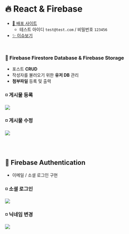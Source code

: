 # 🔥 React & Firebase

- [🔗 배포 사이트](https://6suk.github.io/learn-firebase/)
  - 테스트 아이디 `test@test.com` / 비밀번호 `123456`
- [✨ 이슈보기](https://github.com/6suk/learn_firebase/issues?q=is%3Aissue+is%3Aall)

<br>

### 🛒 Firebase Firestore Database & Firebase Storage

- 포스트 **CRUD**
- 작성자를 불러오기 위한 **유저 DB** 관리
- **첨부파일** 등록 및 출력

### ◽ 게시물 등록

<img src = 'https://github.com/6suk/learn_firebase/assets/110910042/daf02c01-48e5-44e8-a291-5c26f7e70960'>

<br>

### ◽ 게시물 수정

<img src = 'https://github.com/6suk/learn_firebase/assets/110910042/286d4442-1709-4111-bc3b-8595d910cdd7'>

<br><br>

## 🚪 Firebase Authentication

- 이메일 / 소셜 로그인 구현

### ◽ 소셜 로그인

<img src = 'https://github.com/6suk/learn_firebase/assets/110910042/b20e5060-f80e-4195-a070-185be6fd3853'>

<br>

### ◽ 닉네임 변경

<img src = 'https://github.com/6suk/learn_firebase/assets/110910042/04c42eac-f91b-4ff9-a13d-96937f6fea1c'>

<br><br><br><br>
